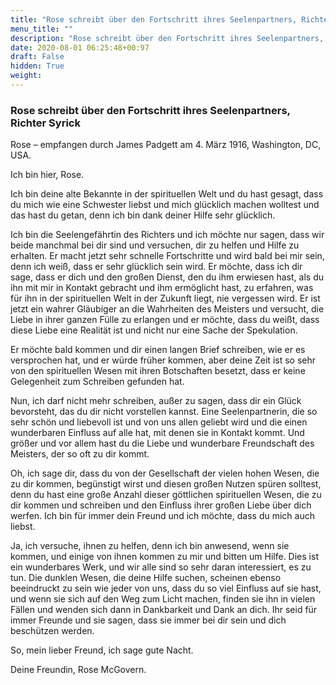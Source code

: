 ```yaml
---
title: "Rose schreibt über den Fortschritt ihres Seelenpartners, Richter Syrick"
menu_title: ""
description: "Rose schreibt über den Fortschritt ihres Seelenpartners, Richter Syrick"
date: 2020-08-01 06:25:48+00:97
draft: False
hidden: True
weight:
---
```

### Rose schreibt über den Fortschritt ihres Seelenpartners, Richter Syrick

Rose – empfangen durch James Padgett am 4. März 1916, Washington, DC, USA.

Ich bin hier, Rose.

Ich bin deine alte Bekannte in der spirituellen Welt und du hast gesagt, dass du mich wie eine Schwester liebst und mich glücklich machen wolltest und das hast du getan, denn ich bin dank deiner Hilfe sehr glücklich.

Ich bin die Seelengefährtin des Richters und ich möchte nur sagen, dass wir beide manchmal bei dir sind und versuchen, dir zu helfen und Hilfe zu erhalten. Er macht jetzt sehr schnelle Fortschritte und wird bald bei mir sein, denn ich weiß, dass er sehr glücklich sein wird. Er möchte, dass ich dir sage, dass er dich und den großen Dienst, den du ihm erwiesen hast, als du ihn mit mir in Kontakt gebracht und ihm ermöglicht hast, zu erfahren, was für ihn in der spirituellen Welt in der Zukunft liegt, nie vergessen wird. Er ist jetzt ein wahrer Gläubiger an die Wahrheiten des Meisters und versucht, die Liebe in ihrer ganzen Fülle zu erlangen und er möchte, dass du weißt, dass diese Liebe eine Realität ist und nicht nur eine Sache der Spekulation.

Er möchte bald kommen und dir einen langen Brief schreiben, wie er es versprochen hat, und er würde früher kommen, aber deine Zeit ist so sehr von den spirituellen Wesen mit ihren Botschaften besetzt, dass er keine Gelegenheit zum Schreiben gefunden hat.

Nun, ich darf nicht mehr schreiben, außer zu sagen, dass dir ein Glück bevorsteht, das du dir nicht vorstellen kannst. Eine Seelenpartnerin, die so sehr schön und liebevoll ist und von uns allen geliebt wird und die einen wunderbaren Einfluss auf alle hat, mit denen sie in Kontakt kommt. Und größer und vor allem hast du die Liebe und wunderbare Freundschaft des Meisters, der so oft zu dir kommt.

Oh, ich sage dir, dass du von der Gesellschaft der vielen hohen Wesen, die zu dir kommen, begünstigt wirst und diesen großen Nutzen spüren solltest, denn du hast eine große Anzahl dieser göttlichen spirituellen Wesen, die zu dir kommen und schreiben und den Einfluss ihrer großen Liebe über dich werfen. Ich bin für immer dein Freund und ich möchte, dass du mich auch liebst.

Ja, ich versuche, ihnen zu helfen, denn ich bin anwesend, wenn sie kommen, und einige von ihnen kommen zu mir und bitten um Hilfe. Dies ist ein wunderbares Werk, und wir alle sind so sehr daran interessiert, es zu tun. Die dunklen Wesen, die deine Hilfe suchen, scheinen ebenso beeindruckt zu sein wie jeder von uns, dass du so viel Einfluss auf sie hast, und wenn sie sich auf den Weg zum Licht machen, finden sie ihn in vielen Fällen und wenden sich dann in Dankbarkeit und Dank an dich. Ihr seid für immer Freunde und sie sagen, dass sie immer bei dir sein und dich beschützen werden.

So, mein lieber Freund, ich sage gute Nacht.

Deine Freundin, Rose McGovern.
